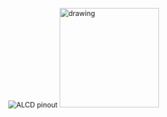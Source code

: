 ![ALCD pinout](https://github.s3.ir-thr-at1.arvanstorage.com/alcd.jpg)
<img src="https://github.s3.ir-thr-at1.arvanstorage.com/alcd.jpg" alt="drawing" width="200"/>
